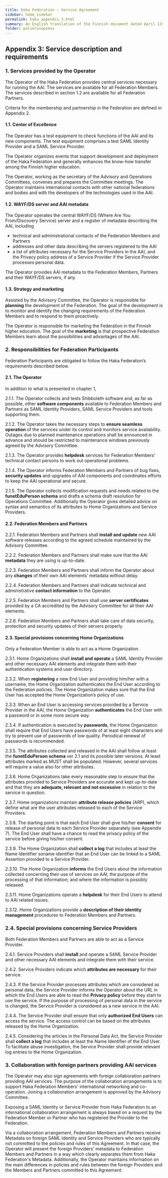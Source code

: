 ```yaml
---
title: Haka Federation – Service Agreement
sidebar: home_sidebar
permalink: haka_appendix_3.html
summary: An English translation of the Finnish document dated April 13th 2011
folder: palvelusopimus
---
```


## Appendix 3: Service description and requirements

### 1. Services provided by the Operator

The Operator of the Haka Federation provides central services necessary for running the AAI. The services are available for all Federation Members. The services described in section 1.2 are available for all Federation Partners.

Criteria for the membership and partnership in the Federation are defined in Appendix 2.

#### 1.1. Center of Excellence

The Operator has a test equipment to check functions of the AAI and its new components. The test equipment comprises a test SAML Identity Provider and a SAML Service Provider.

The Operator organizes events that support development and deployment of the Haka Federation and generally enhances the know-how transfer among the Finnish higher education.

The Operator, working as the secretary of the Advisory and Operations Committees, convenes and prepares the Committee meetings.
The Operator maintains international contacts with other national federations and bodies and with the developers of the technologies used in the AAI.

#### 1.2. WAYF/DS server and AAI metadata

The Operator operates the central WAYF/DS (Where Are You From/Discovery Service) server and a register of metadata describing the AAI, including
- technical and administrational contacts of the Federation Members and Partners
- addresses and other data describing the servers registered to the AAI  
- a list of attributes necessary for the Service Providers in the AAI, and the Privacy policy address of a Service Provider if the Service Provider processes personal data.

The Operator provides AAI metadata to the Federation Members, Partners and their WAYF/DS servers, if any.

#### 1.3. Strategy and marketing 

Assisted by the Advisory Committee, the Operator is responsible for **planning** the development of the Federation. The goal of the development is to monitor and identify the changing requirements of the Federation Members and to respond to them proactively.

The Operator is responsible for marketing the Federation in the Finnish higher education. The goal of the **marketing** is that prospective Federation Members learn about the possibilities and advantages of the AAI.

### 2. Responsibilities for Federation Participants

Federation Participants are obligated to follow the Haka Federation’s requirements described below.

#### 2.1.  The Operator

In addition to what is presented in chapter 1,

2.1.1. The Operator collects and tests Shibboleth software and, as far as possible, other **software components** available to Federation Members and Partners as SAML Identity Providers, SAML Service Providers and tools supporting them.

2.1.2. The Operator takes the necessary steps to **ensure seamless operation** of the services under its control and monitors service availability. Outages due to planned maintenance operations shall be announced in advance and should be restricted to maintenance windows previously agreed by the Advisory Committee.

2.1.3. The Operator provides **helpdesk** services for Federation Members' technical contact persons to work out operational problems.

2.1.4. The Operator informs Federation Members and Partners of bug fixes, **security updates** and upgrades of AAI components and coordinates efforts to keep the AAI operational and secure.

2.1.5. The Operator collects modification requests and needs related to the **funetEduPerson schema** and drafts a schema draft resolution for Operations Committee. Additionally the Operator gives detailed advice on syntax and semantics of its attributes to Home Organizations and Service Providers.

#### 2.2. Federation Members and Partners

2.2.1. Federation Members and Partners shall **install and update** new AAI software releases according to the agreed schedule maintained by the Advisory Committee.

2.2.2. Federation Members and Partners shall make sure that the AAI **metadata** they are using is up-to-date.

2.2.3. Federation Members and Partners shall inform the Operator about any **changes** of their own AAI elements’ metadata without delay.

2.2.4. Federation Members and Partners shall indicate technical and administrative **contact information** to the Operator.

2.2.5. Federation Members and Partners shall use **server certificates** provided by a CA accredited by the Advisory Committee for all their AAI elements.

2.2.6. Federation Members and Partners shall take care of data security, protection and security updates of their servers properly.

#### 2.3. Special provisions concerning Home Organizations

Only a Federation Member is able to act as a Home Organization.

2.3.1. Home Organizations shall **install and operate** a SAML Identity Provider and other necessary AAI elements and integrate them with their authentication systems and user directory.

2.3.2. When **registering** a new End User and providing him/her with a username, the Home Organization authenticates the End User according to the Federation policies. The Home Organization makes sure that the End User has accepted the Home Organization’s policy of use. 

2.3.3. When an End User is accessing services provided by a Service Provider in the AAI, the Home Organization **authenticates** the End User with a password or in some more secure way. 

2.3.4. If authentication is executed by **passwords**, the Home Organization shall require that End Users have passwords of at least eight characters and try to prevent use of passwords of low quality. Periodical renewal of passwords is recommended.

2.3.5. The attributes collected and released in the AAI shall follow at least the **funetEduPerson schema** ver 2.1 and its possible later versions. At least attributes marked as MUST shall be populated. However, several services will require a value also for other attributes.

2.3.6. Home Organizations take every reasonable step to ensure that the attributes provided to Service Providers are accurate and kept up-to-date and that they are **adequate, relevant and not excessive** in relation to the service in question.

2.3.7. Home organizations maintain **attribute release policies** (ARP), which define what are the user attributes released to each of the Service Providers.

2.3.8. The starting point is that each End User shall give his/her **consent** for release of personal data to each Service Provider separately (see Appendix 7). The End User shall have a chance to read the privacy policy of the service before giving his/her consent.

2.3.9. The Home Organization shall **collect a log** that includes at least the Name Identifier soname identifier that an End User can be linked to a SAML Assertion provided to a Service Provider.

2.3.10. The Home Organization **informs** the End Users about the information collected concerning their use of services on AAI; the purpose of the processing of that information; and where the information is possibly released.

2.3.11. Home Organizations operate a **helpdesk** for their End Users to attend to AAI related issues.

2.3.12. Home Organizations provide a **description of their identity management** procedures to Federation Members and Partners.

### 2.4. Special provisions concerning Service Providers

Both Federation Members and Partners are able to act as a Service Provider.

2.4.1. Service Providers shall **install** and operate a SAML Service Provider and other necessary AAI elements and integrate them with their service.

2.4.2. Service Providers indicate which **attributes are necessary** for their service.

2.4.3. If the Service Provider processes attributes which are considered as personal data, the Service Provider informs the Operator about the URL in which the End Users are able to read the **Privacy policy** before they start to use the service. If the purpose of processing of personal data in the service is changed, the Service Provider is considered as a new service in the AAI. 

2.4.4. The Service Provider shall ensure that only **authorized End Users** can access the service. The access control can be based on the attributes released by the Home Organization.

2.4.5. Considering the articles in the Personal Data Act, the Service Provider shall **collect a log** that includes at least the Name Identifier of the End User. To facilitate abuse investigation, the Service Provider shall provide relevant log entries to the Home Organization.

### 3. Collaboration with foreign partners providing AAI services

The Operator may also sign agreements with foreign collaboration partners providing AAI services. The purpose of the collaboration arrangements is to support Haka Federation Members' international networking and co-operation. Joining a collaboration arrangement is approved by the Advisory Committee. 

Exposing a SAML Identity or Service Provider from Haka Federation to an international collaboration arrangement is always based on a request by the Federation Member or Partner who has registered the Provider to the Federation.

Via a collaboration arrangement, Federation Members and Partners receive Metadata on foreign SAML Identity and Service Providers who are typically not committed to the policies and rules of this Agreement. In that case, the Operator will present the foreign Providers' metadata to Federation Members and Partners in a way which clearly separates them from Haka Federation's Metadata. Additionally, the Operator maintains information on the main differences in policies and rules between the foreign Providers and the Members and Partners committed to this Agreement.

